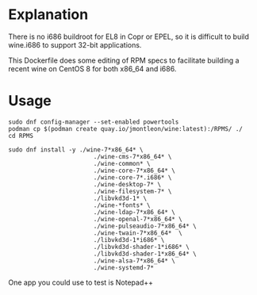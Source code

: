 # Explanation
There is no i686 buildroot for EL8 in Copr or EPEL, so it is difficult to build wine.i686 to support 32-bit applications.

This Dockerfile does some editing of RPM specs to facilitate building a recent wine on CentOS 8 for both x86_64 and i686.

# Usage
`sudo dnf config-manager --set-enabled powertools`   
`podman cp $(podman create quay.io/jmontleon/wine:latest):/RPMS/ ./`  
`cd RPMS `  
```
sudo dnf install -y ./wine-7*x86_64* \
                        ./wine-cms-7*x86_64* \
                        ./wine-common* \
                        ./wine-core-7*x86_64* \
                        ./wine-core-7*.i686* \
                        ./wine-desktop-7* \
                        ./wine-filesystem-7* \
                        ./libvkd3d-1* \
                        ./wine-*fonts* \
                        ./wine-ldap-7*x86_64* \
                        ./wine-openal-7*x86_64* \
                        ./wine-pulseaudio-7*x86_64* \
                        ./wine-twain-7*x86_64*  \
                        ./libvkd3d-1*i686* \
                        ./libvkd3d-shader-1*i686* \
                        ./libvkd3d-shader-1*x86_64* \
                        ./wine-alsa-7*x86_64* \
                        ./wine-systemd-7*
```

One app you could use to test is Notepad++
